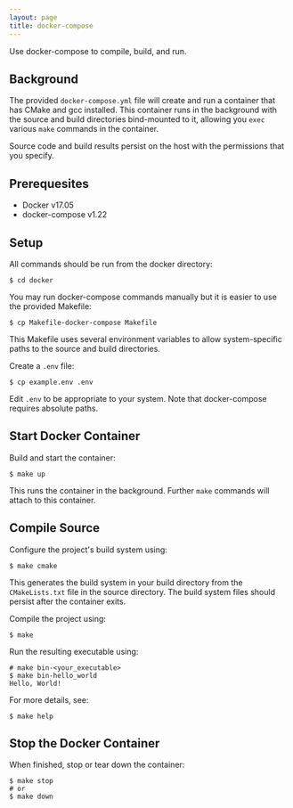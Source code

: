 ```yaml
---
layout: page
title: docker-compose
---
```



Use docker-compose to compile, build, and run.


## Background

The provided `docker-compose.yml` file will create and run a container that has CMake and gcc installed. This container runs in the background with the source and build directories bind-mounted to it, allowing you `exec` various `make` commands in the container.

Source code and build results persist on the host with the permissions that you specify.


## Prerequesites

  * Docker v17.05
  * docker-compose v1.22


## Setup

All commands should be run from the docker directory:

```
$ cd docker
```

You may run docker-compose commands manually but it is easier to use the provided Makefile:
```
$ cp Makefile-docker-compose Makefile
```

This Makefile uses several environment variables to allow system-specific paths
to the source and build directories.

Create a `.env` file:
```
$ cp example.env .env
```

Edit `.env` to be appropriate to your system.
Note that docker-compose requires absolute paths.


## Start Docker Container

Build and start the container:
```
$ make up
```

This runs the container in the background. Further `make` commands
will attach to this container.


## Compile Source

Configure the project's build system using:
```
$ make cmake
```

This generates the build system in your build directory
from the `CMakeLists.txt` file in the source directory.
The build system files should persist after the container exits.

Compile the project using:
```
$ make
```

Run the resulting executable using:
```
# make bin-<your_executable>
$ make bin-hello_world
Hello, World!
```

For more details, see:
```
$ make help
```


## Stop the Docker Container

When finished, stop or tear down the container:
```
$ make stop
# or
$ make down
```
